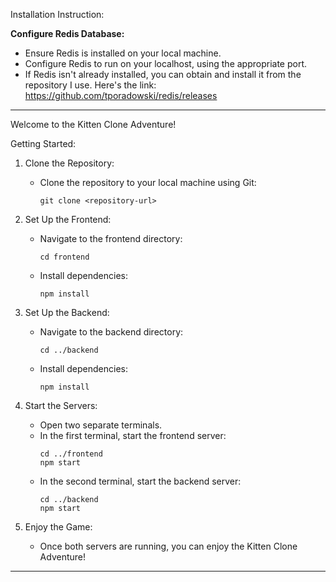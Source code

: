 Installation Instruction:

**Configure Redis Database:**
   - Ensure Redis is installed on your local machine.
   - Configure Redis to run on your localhost, using the appropriate port.
   - If Redis isn't already installed, you can obtain and install it from the repository I use. Here's the link: https://github.com/tporadowski/redis/releases



---

Welcome to the Kitten Clone Adventure!

Getting Started:

1. Clone the Repository:
   - Clone the repository to your local machine using Git:
     ```
     git clone <repository-url>
     ```

2. Set Up the Frontend:
   - Navigate to the frontend directory:
     ```
     cd frontend
     ```
   - Install dependencies:
     ```
     npm install
     ```

3. Set Up the Backend:
   - Navigate to the backend directory:
     ```
     cd ../backend
     ```
   - Install dependencies:
     ```
     npm install
     ```

4. Start the Servers:
   - Open two separate terminals.
   - In the first terminal, start the frontend server:
     ```
     cd ../frontend
     npm start
     ```
   - In the second terminal, start the backend server:
     ```
     cd ../backend
     npm start
     ```

5. Enjoy the Game:
   - Once both servers are running, you can enjoy the Kitten Clone Adventure!

---
